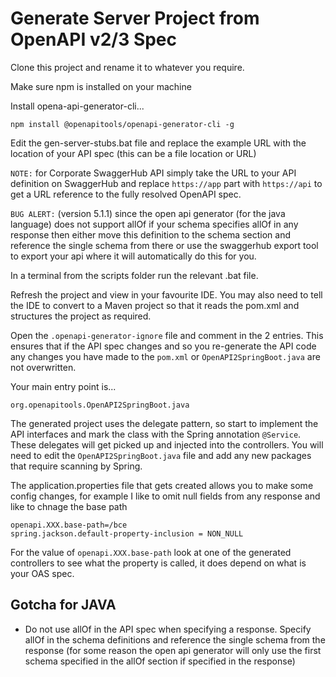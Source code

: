 # Generate Server Project from OpenAPI v2/3 Spec

Clone this project and rename it to whatever you require.

Make sure npm is installed on your machine

Install opena-api-generator-cli...

```
npm install @openapitools/openapi-generator-cli -g
```
Edit the gen-server-stubs.bat file and replace the example URL with the location of your API spec (this can be a file location or URL)

`NOTE:` for Corporate SwaggerHub API simply take the URL to your API definition on SwaggerHub and replace `https://app` part with `https://api` to get a URL reference to the fully resolved OpenAPI spec.

`BUG ALERT:` (version 5.1.1) since the open api generator (for the java language) does not support allOf if your schema specifies allOf in any response then either move this definition to the schema section and reference the single schema from there or use the swaggerhub export tool to export your api where it will automatically do this for you.

In a terminal from the scripts folder run the relevant .bat file.

Refresh the project and view in your favourite IDE. You may also need to tell the IDE to convert to a Maven project so that it reads the pom.xml and structures the project as required.

Open the `.openapi-generator-ignore` file and comment in the 2 entries. This ensures that if the API spec changes and so you re-generate the API code any changes you have made to the `pom.xml` or `OpenAPI2SpringBoot.java` are not overwritten.

Your main entry point is...

```
org.openapitools.OpenAPI2SpringBoot.java
```

The generated project uses the delegate pattern, so start to implement the API interfaces and mark the class with the Spring annotation `@Service`. These delegates will get picked up and injected into the controllers. You will need to edit the `OpenAPI2SpringBoot.java` file and add any new packages that require scanning by Spring.

The application.properties file that gets created allows you to make some config changes, for example I like to omit null fields from any response and like to chnage the base path

```
openapi.XXX.base-path=/bce
spring.jackson.default-property-inclusion = NON_NULL
```

For the value of `openapi.XXX.base-path` look at one of the generated controllers to see what the property is called, it does depend on what is your OAS spec.


## Gotcha for JAVA

* Do not use allOf in the API spec when specifying a response. Specify allOf in the schema definitions and reference the single schema from the response (for some reason the open api generator will only use the first schema specified in the allOf section if specified in the response)
 